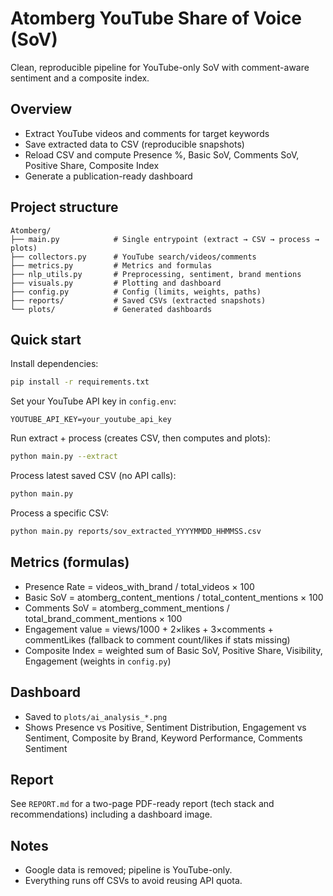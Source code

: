 # Atomberg YouTube Share of Voice (SoV)

Clean, reproducible pipeline for YouTube-only SoV with comment-aware sentiment and a composite index.

## Overview

- Extract YouTube videos and comments for target keywords
- Save extracted data to CSV (reproducible snapshots)
- Reload CSV and compute Presence %, Basic SoV, Comments SoV, Positive Share, Composite Index
- Generate a publication-ready dashboard

## Project structure

```
Atomberg/
├── main.py            # Single entrypoint (extract → CSV → process → plots)
├── collectors.py      # YouTube search/videos/comments
├── metrics.py         # Metrics and formulas
├── nlp_utils.py       # Preprocessing, sentiment, brand mentions
├── visuals.py         # Plotting and dashboard
├── config.py          # Config (limits, weights, paths)
├── reports/           # Saved CSVs (extracted snapshots)
└── plots/             # Generated dashboards
```

## Quick start

Install dependencies:
```bash
pip install -r requirements.txt
```

Set your YouTube API key in `config.env`:
```
YOUTUBE_API_KEY=your_youtube_api_key
```

Run extract + process (creates CSV, then computes and plots):
```bash
python main.py --extract
```

Process latest saved CSV (no API calls):
```bash
python main.py
```

Process a specific CSV:
```bash
python main.py reports/sov_extracted_YYYYMMDD_HHMMSS.csv
```

## Metrics (formulas)

- Presence Rate = videos_with_brand / total_videos × 100
- Basic SoV = atomberg_content_mentions / total_content_mentions × 100
- Comments SoV = atomberg_comment_mentions / total_brand_comment_mentions × 100
- Engagement value = views/1000 + 2×likes + 3×comments + commentLikes (fallback to comment count/likes if stats missing)
- Composite Index = weighted sum of Basic SoV, Positive Share, Visibility, Engagement (weights in `config.py`)

## Dashboard

- Saved to `plots/ai_analysis_*.png`
- Shows Presence vs Positive, Sentiment Distribution, Engagement vs Sentiment, Composite by Brand, Keyword Performance, Comments Sentiment

## Report

See `REPORT.md` for a two-page PDF-ready report (tech stack and recommendations) including a dashboard image.

## Notes

- Google data is removed; pipeline is YouTube-only.
- Everything runs off CSVs to avoid reusing API quota.
